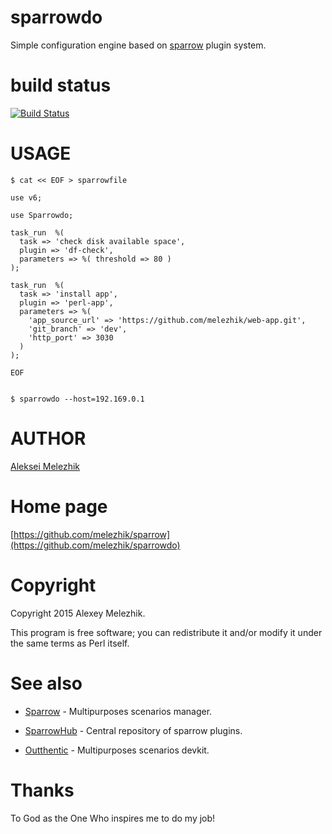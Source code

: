 # sparrowdo

Simple configuration engine based on [sparrow](https://sparrowhub.org) plugin system.

# build status

[![Build Status](https://travis-ci.org/melezhik/sparrowdo.svg)](https://travis-ci.org/melezhik/sparrowdo)

# USAGE


    $ cat << EOF > sparrowfile

    use v6;
    
    use Sparrowdo;
    
    task_run  %(
      task => 'check disk available space',
      plugin => 'df-check',
      parameters => %( threshold => 80 )
    );
    
    task_run  %(
      task => 'install app',
      plugin => 'perl-app',
      parameters => %( 
        'app_source_url' => 'https://github.com/melezhik/web-app.git',
        'git_branch' => 'dev',
        'http_port' => 3030
      )
    );
    
    EOF


    $ sparrowdo --host=192.169.0.1

# AUTHOR

[Aleksei Melezhik](mailto:melezhik@gmail.com)

# Home page

[https://github.com/melezhik/sparrow](https://github.com/melezhik/sparrowdo)

# Copyright

Copyright 2015 Alexey Melezhik.

This program is free software; you can redistribute it and/or modify it under the same terms as Perl itself.

# See also

* [Sparrow](https://metacpan.org/pod/Sparrow) - Multipurposes scenarios manager.

* [SparrowHub](https://sparrowhub.org) - Central repository of sparrow plugins.

* [Outthentic](https://metacpan.org/pod/Outthentic) - Multipurposes scenarios devkit.

# Thanks

To God as the One Who inspires me to do my job!

